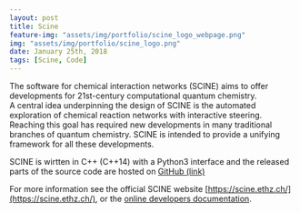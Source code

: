 ```yaml
---
layout: post
title: Scine
feature-img: "assets/img/portfolio/scine_logo_webpage.png"
img: "assets/img/portfolio/scine_logo.png"
date: January 25th, 2018
tags: [Scine, Code]
---
```


The software for chemical interaction networks (SCINE) aims to offer developments 
for 21st-century computational quantum chemistry.  
A central idea underpinning the design of SCINE is the automated exploration of 
chemical reaction networks with interactive steering. Reaching this goal has required 
new developments in many traditional branches of quantum chemistry. 
SCINE is intended to provide a unifying framework for all these developments.
  
SCINE is wirtten in C++ (C++14) with a Python3 interface and the released parts of the source code are hosted on 
[GitHub (link)](https://github.com/qcscine)   
  
For more information see the official SCINE website [https://scine.ethz.ch/](https://scine.ethz.ch/),
or the [online developers documentation](https://scine.ethz.ch/static/download/documentation/index.html).
